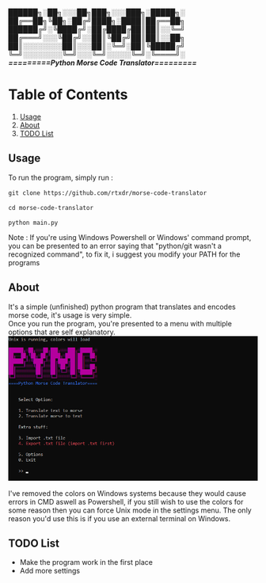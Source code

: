 ***██████╗░██╗░░░██╗███╗░░░███╗░█████╗░\
██╔══██╗╚██╗░██╔╝████╗░████║██╔══██╗\
██████╔╝░╚████╔╝░██╔████╔██║██║░░╚═╝\
██╔═══╝░░░╚██╔╝░░██║╚██╔╝██║██║░░██╗\
██║░░░░░░░░██║░░░██║░╚═╝░██║╚█████╔╝\
╚═╝░░░░░░░░╚═╝░░░╚═╝░░░░░╚═╝░╚════╝░\
=========Python Morse Code Translator=========***

# Table of Contents
1. [Usage](#usage)
2. [About](#about)
3. [TODO List](#todo-list)

## Usage
To run the program, simply run :
```
git clone https://github.com/rtxdr/morse-code-translator
```
```
cd morse-code-translator
```
```
python main.py
```
Note : If you're using Windows Powershell or Windows' command prompt, you can be presented to an error saying that "python/git wasn't a recognized command", to fix it, i suggest you modify your PATH for the programs

## About
It's a simple (unfinished) python program that translates and encodes morse code, it's usage is very simple.\
Once you run the program, you're presented to a menu with multiple options that are self explanatory.
![image](assets/unixmenu.png)

I've removed the colors on Windows systems because they would cause errors in CMD aswell as Powershell, if you still wish to use the colors for some reason then you can force Unix mode in the settings menu. The only reason you'd use this is if you use an external terminal on Windows.
## TODO List
- Make the program work in the first place
- Add more settings
